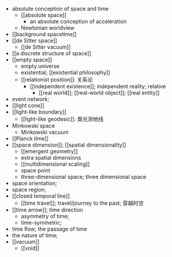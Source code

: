 - absolute conception of space and time
    - [[absolute space]]
        - an absolute conception of acceleration
    - Newtonian worldview
- [[background spacetime]]
- [[de Sitter space]]
    - [[de Sitter vacuum]]
- [[a discrete structure of space]]
- [[empty space]]
    - empty universe
    - existential; [[existential philosophy]]
    - [[relationist position]]: 关系论
        - [[independent existence]]; independent reality; relative
            - [[real world]]; [[real-world object]]; [[real entity]]
- event network; 
- [[light cone]]
- [[light-like boundary]]
    - [[light-like geodesic]]: 类光测地线
- Minkowski space
    - Minkowski vacuum
- [[Planck time]]
- [[space dimension]]; [[spatial dimensionality]]
    - [[emergent geometry]]
    - extra spatial dimensions
    - [[multidimensional scaling]]
    - space point
    - three-dimensional space; three dimensional space
- space orientation; 
- space region;
- [[closed temporal line]]
    - [[time travel]]; travel/journey to the past; 穿越时空
- [[time arrow]]; time direction
    - asymmetry of time;
    - time-symmetric;
- time flow; the passage of time
- the nature of time; 
- [[vacuum]]
    - [[void]]
